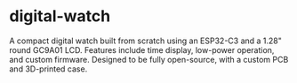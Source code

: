 # digital-watch
A compact digital watch built from scratch using an ESP32-C3 and a 1.28" round GC9A01 LCD. Features include time display, low-power operation, and custom firmware. Designed to be fully open-source, with a custom PCB and 3D-printed case.
